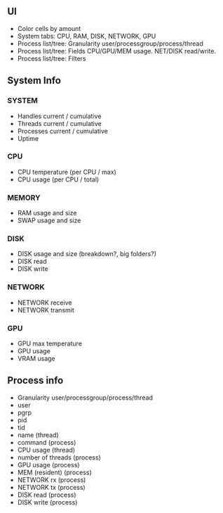 ## UI

- Color cells by amount
- System tabs: CPU, RAM, DISK, NETWORK, GPU
- Process list/tree: Granularity user/processgroup/process/thread
- Process list/tree: Fields CPU/GPU/MEM usage. NET/DISK read/write.
- Process list/tree: Filters

## System Info

### SYSTEM

- Handles current / cumulative
- Threads current / cumulative
- Processes current / cumulative
- Uptime

### CPU

- CPU temperature (per CPU / max)
- CPU usage (per CPU / total)

### MEMORY

- RAM usage and size
- SWAP usage and size

### DISK

- DISK usage and size (breakdown?, big folders?)
- DISK read
- DISK write

### NETWORK

- NETWORK receive
- NETWORK transmit

### GPU

- GPU max temperature
- GPU usage
- VRAM usage

## Process info

- Granularity user/processgroup/process/thread
- user
- pgrp
- pid
- tid
- name (thread)
- command (process)
- CPU usage (thread)
- number of threads (process)
- GPU usage (process)
- MEM (resident) (process)
- NETWORK rx (process)
- NETWORK tx (process)
- DISK read (process)
- DISK write (process)
